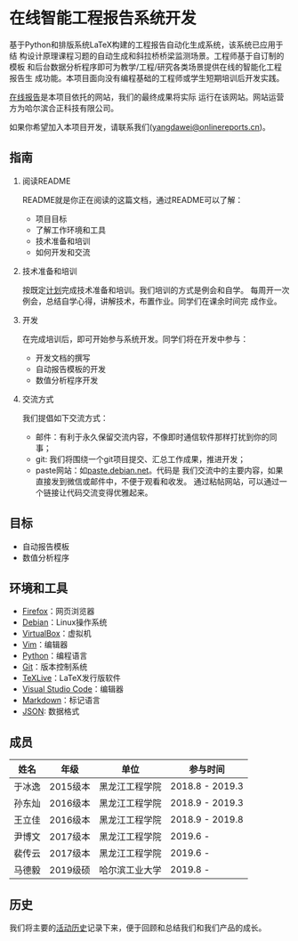 # 在线智能工程报告系统开发

基于Python和排版系统LaTeX构建的工程报告自动化生成系统，该系统已应用于结
构设计原理课程习题的自动生成和斜拉桥桥梁监测场景。工程师基于自订制的模板
和后台数据分析程序即可为教学/工程/研究各类场景提供在线的智能化工程报告生
成功能。本项目面向没有编程基础的工程师或学生短期培训后开发实践。

[在线报告](http://www.onlinereports.cn)是本项目依托的网站，我们的最终成果将实际
运行在该网站。网站运营方为哈尔滨合正科技有限公司。

如果你希望加入本项目开发，请联系我们(yangdawei@onlinereports.cn)。

## 指南

1. 阅读README

    README就是你正在阅读的这篇文档，通过README可以了解：
    
    - 项目目标
    - 了解工作环境和工具
    - 技术准备和培训
    - 如何开发和交流

2. 技术准备和培训
  
   按既定[计划](train.md)完成技术准备和培训。我们培训的方式是例会和自学。
   每周开一次例会，总结自学心得，讲解技术，布置作业。同学们在课余时间完
   成作业。

3. 开发

    在完成培训后，即可开始参与系统开发。同学们将在开发中参与：
    
    - 开发文档的撰写
    - 自动报告模板的开发
    - 数值分析程序开发

4. 交流方式

    我们提倡如下交流方式：
    
    - 邮件：有利于永久保留交流内容，不像即时通信软件那样打扰到你的同事；
    - git: 我们将围绕一个git项目提交、汇总工作成果，推进开发；
    - paste网站：如[paste.debian.net](https://paste.debian.net/)。代码是
      我们交流中的主要内容，如果直接发到微信或邮件中，不便于观看和收发。
      通过粘帖网站，可以通过一个链接让代码交流变得优雅起来。

## 目标

   - 自动报告模板
   - 数值分析程序

## 环境和工具

- [Firefox](wwh.md#firefox)：网页浏览器
- [Debian](wwh.md#debian)：Linux操作系统
- [VirtualBox](wwh.md#virtualbox)：虚拟机
- [Vim](wwh.md#vim)：编辑器
- [Python](wwh.md#python)：编程语言
- [Git](wwh.md#git)：版本控制系统
- [TeXLive](wwh.md#texlive)：LaTeX发行版软件
- [Visual Studio Code](wwh.md#vscode)：编辑器
- [Markdown](wwh.md#markdown)：标记语言
- [JSON](wwh.md#json): 数据格式


## 成员

| 姓名   | 年级     | 单位           | 参与时间        |
|--------|----------|----------------|-----------------|
| 于冰逸 | 2015级本 | 黑龙江工程学院 | 2018.8 - 2019.3 |
| 孙东灿 | 2016级本 | 黑龙江工程学院 | 2018.9 - 2019.3 |
| 王立佳 | 2016级本 | 黑龙江工程学院 | 2018.9 - 2019.8 |
| 尹博文 | 2017级本 | 黑龙江工程学院 | 2019.6 -        |
| 裴传云 | 2017级本 | 黑龙江工程学院 | 2019.6 -        |
| 马德毅 | 2019级硕 | 哈尔滨工业大学 | 2019.8 -        |

## 历史

我们将主要的[活动历史](event.md)记录下来，便于回顾和总结我们和我们产品的成长。
